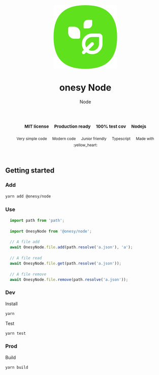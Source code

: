 
</br>
</br>

<p align='center'>
  <a target='_blank' rel='noopener noreferrer' href='#'>
    <img src='utils/images/logo.svg' alt='onesy logo' />
  </a>
</p>

<h1 align='center'>onesy Node</h1>

<p align='center'>
  Node
</p>

<br />

<h3 align='center'>
  <sub>MIT license&nbsp;&nbsp;&nbsp;&nbsp;</sub>
  <sub>Production ready&nbsp;&nbsp;&nbsp;&nbsp;</sub>
  <sub>100% test cov&nbsp;&nbsp;&nbsp;&nbsp;</sub>
  <sub>Nodejs</sub>
</h3>

<p align='center'>
    <sub>Very simple code&nbsp;&nbsp;&nbsp;&nbsp;</sub>
    <sub>Modern code&nbsp;&nbsp;&nbsp;&nbsp;</sub>
    <sub>Junior friendly&nbsp;&nbsp;&nbsp;&nbsp;</sub>
    <sub>Typescript&nbsp;&nbsp;&nbsp;&nbsp;</sub>
    <sub>Made with :yellow_heart:</sub>
</p>

<br />

## Getting started

### Add

```sh
yarn add @onesy/node
```

### Use

```javascript
  import path from 'path';

  import OnesyNode from '@onesy/node';

  // A file add
  await OnesyNode.file.add(path.resolve('a.json'), 'a');

  // A file read
  await OnesyNode.file.get(path.resolve('a.json'));

  // A file remove
  await OnesyNode.file.remove(path.resolve('a.json'));
```

### Dev

Install

```sh
yarn
```

Test

```sh
yarn test
```

### Prod

Build

```sh
yarn build
```
